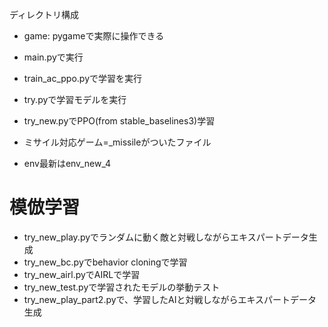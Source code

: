 ディレクトリ構成
- game: pygameで実際に操作できる
- main.pyで実行

- train_ac_ppo.pyで学習を実行
- try.pyで学習モデルを実行

- try_new.pyでPPO(from stable_baselines3)学習
- ミサイル対応ゲーム=_missileがついたファイル
- env最新はenv_new_4

# 模倣学習
- try_new_play.pyでランダムに動く敵と対戦しながらエキスパートデータ生成
- try_new_bc.pyでbehavior cloningで学習
- try_new_airl.pyでAIRLで学習
- try_new_test.pyで学習されたモデルの挙動テスト
- try_new_play_part2.pyで、学習したAIと対戦しながらエキスパートデータ生成
